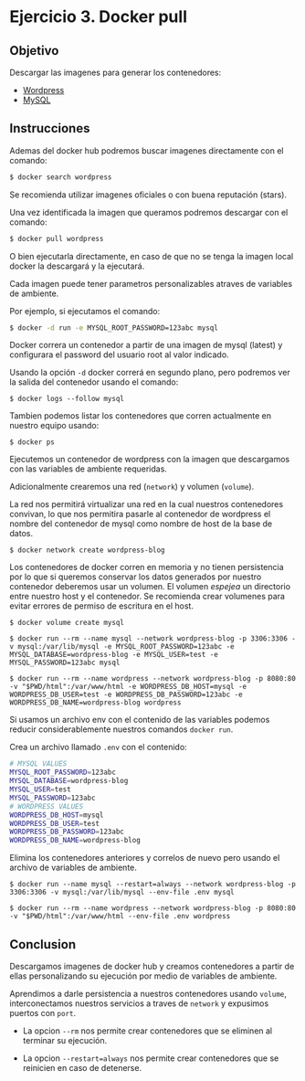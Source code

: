# Ejercicio 3. Docker pull

## Objetivo

Descargar las imagenes para generar los contenedores:

* [Wordpress](https://hub.docker.com/_/wordpress)
* [MySQL](https://hub.docker.com/_/mysql)


## Instrucciones

Ademas del docker hub podremos buscar imagenes directamente con el comando:

```bash
$ docker search wordpress
```

Se recomienda utilizar imagenes oficiales o con buena reputación (stars).

Una vez identificada la imagen que queramos podremos descargar con el comando:

```bash
$ docker pull wordpress
```

O bien ejecutarla directamente, en caso de que no se tenga la imagen local docker la descargará y la ejecutará.

Cada imagen puede tener parametros personalizables atraves de variables de ambiente.

Por ejemplo, si ejecutamos el comando:

```bash
$ docker -d run -e MYSQL_ROOT_PASSWORD=123abc mysql
```

Docker correra un contenedor a partir de una imagen de mysql (latest) y configurara el password del usuario root al valor indicado.

Usando la opción `-d` docker correrá en segundo plano, pero podremos ver la salida del contenedor usando el comando:

```docker
$ docker logs --follow mysql
```

Tambien podemos listar los contenedores que corren actualmente en nuestro equipo usando: 

```docker 
$ docker ps
```

Ejecutemos un contenedor de wordpress con la imagen que descargamos con las variables de ambiente requeridas.

Adicionalmente crearemos una red (`network`) y volumen (`volume`).

La red nos permitirá virtualizar una red en la cual nuestros contenedores convivan, lo que nos permitira pasarle al contenedor de wordpress el nombre del contenedor de mysql como nombre de host de la base de datos.

```docker
$ docker network create wordpress-blog
```

Los contenedores de docker corren en memoria y no tienen persistencia por lo que si queremos conservar los datos generados por nuestro contenedor deberemos usar un volumen. El volumen _espejea_ un directorio entre nuestro host y el contenedor. Se recomienda crear volumenes para evitar errores de permiso de escritura en el host.

```docker
$ docker volume create mysql
```

```docker
$ docker run --rm --name mysql --network wordpress-blog -p 3306:3306 -v mysql:/var/lib/mysql -e MYSQL_ROOT_PASSWORD=123abc -e MYSQL_DATABASE=wordpress-blog -e MYSQL_USER=test -e MYSQL_PASSWORD=123abc mysql
```

```docker
$ docker run --rm --name wordpress --network wordpress-blog -p 8080:80 -v "$PWD/html":/var/www/html -e WORDPRESS_DB_HOST=mysql -e WORDPRESS_DB_USER=test -e WORDPRESS_DB_PASSWORD=123abc -e WORDPRESS_DB_NAME=wordpress-blog wordpress
```

Si usamos un archivo env con el contenido de las variables podemos reducir considerablemente nuestros comandos `docker run`.

Crea un archivo llamado `.env` con el contenido:

```bash
# MYSQL VALUES
MYSQL_ROOT_PASSWORD=123abc
MYSQL_DATABASE=wordpress-blog
MYSQL_USER=test
MYSQL_PASSWORD=123abc
# WORDPRESS VALUES
WORDPRESS_DB_HOST=mysql
WORDPRESS_DB_USER=test
WORDPRESS_DB_PASSWORD=123abc
WORDPRESS_DB_NAME=wordpress-blog
```

Elimina los contenedores anteriores y correlos de nuevo pero usando el archivo de variables de ambiente.

```docker
$ docker run --name mysql --restart=always --network wordpress-blog -p 3306:3306 -v mysql:/var/lib/mysql --env-file .env mysql
```

```docker
$ docker run --rm --name wordpress --network wordpress-blog -p 8080:80 -v "$PWD/html":/var/www/html --env-file .env wordpress
```

## Conclusion

Descargamos imagenes de docker hub y creamos contenedores a partir de ellas personalizando su ejecución por medio de variables de ambiente.

Aprendimos a darle persistencia a nuestros contenedores usando `volume`, interconectamos nuestros servicios a traves de `network` y expusimos puertos con `port`.

* La opcion `--rm` nos permite crear contenedores que se eliminen al terminar su ejecución.

* La opcion `--restart=always` nos permite crear contenedores que se reinicien en caso de detenerse.

